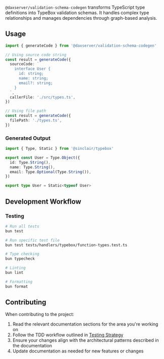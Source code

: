 `@daxserver/validation-schema-codegen` transforms TypeScript type definitions into TypeBox validation schemas. It handles complex type relationships and manages dependencies through graph-based analysis.

## Usage

```typescript
import { generateCode } from '@daxserver/validation-schema-codegen'

// Using source code string
const result = generateCode({
  sourceCode: `
    interface User {
      id: string;
      name: string;
      email?: string;
    }
  `,
  callerFile: './src/types.ts',
})

// Using file path
const result = generateCode({
  filePath: './types.ts',
})
```

### Generated Output

```typescript
import { Type, Static } from '@sinclair/typebox'

export const User = Type.Object({
  id: Type.String(),
  name: Type.String(),
  email: Type.Optional(Type.String()),
})

export type User = Static<typeof User>
```

## Development Workflow

### Testing

```bash
# Run all tests
bun test

# Run specific test file
bun test tests/handlers/typebox/function-types.test.ts

# Type checking
bun typecheck

# Linting
bun lint

# Formatting
bun format
```

## Contributing

When contributing to the project:

1. Read the relevant documentation sections for the area you're working on
2. Follow the TDD workflow outlined in [Testing Strategy](./docs/testing.md)
3. Ensure your changes align with the architectural patterns described in the documentation
4. Update documentation as needed for new features or changes
